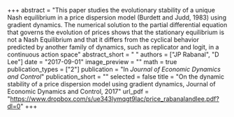 +++
abstract = "This paper studies the evolutionary stability of a unique Nash equilibrium in a price dispersion model (Burdett and Judd, 1983) using gradient dynamics. The numerical solution to the partial differential equation that governs the evolution of prices shows that the stationary equilibrium is not a Nash Equilibrium and that it differs from the cyclical behavior predicted by another family of dynamics, such as replicator and logit, in a continuous action space"
abstract_short = " "
authors = ["JP Rabanal", "D Lee"]
date = "2017-09-01"
image_preview = ""
math = true
publication_types = ["2"]
publication = "In *Journal of Economic Dynamics and Control*"
publication_short = ""
selected = false
title = "On the dynamic stability of a price dispersion model using gradient dynamics, Journal of Economic Dynamics and Control, 2017"
url_pdf = "https://www.dropbox.com/s/ue343lymqgt9lac/price_rabanalandlee.pdf?dl=0"
+++
